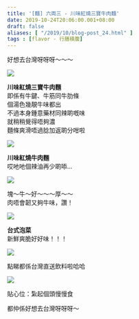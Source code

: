 ```yaml
---
title: '[麵] 六両三 - 川味紅燒三寶牛肉麵'
date: 2019-10-24T20:06:00.001+08:00
draft: false
aliases: [ "/2019/10/blog-post_24.html" ]
tags : [flavor - 行膳積腹]
---
```


好想去台灣呀呀呀～～～  

![](/images/liuliangsan.jpg)

**川味紅燒三寶牛肉麵**  
即係有牛鍵、牛筋同牛肋條  
個湯色幾靚牛味都出  
不過本身鍾意藥材同辣啲嘅味  
就稍稍覺得唔夠濃  
麵條爽滑唔過腍加返啲分咁啦  

![](https://zbqdfq.ch.files.1drv.com/y4mS1skW1kS6WhSksM6mvLWKfBZJwbmBa4HUqr_vKKJgXrLwQ21IB2bqiXn7OT0vpep-3dXDtvOATm68v6YSreWsrbHDOGXtpWpDhbDcDgVssBPqPvTod8bsmlTmxXGLGUfZMKwiXFl40qLVXdOE1SdSIPf_SGHnTT2PqWXl1zdBlnVKIiAEPlIn3ynV2qILC8fGxYroIL2-IJno2ZEbhBLxg?width=660&height=371&cropmode=none)

**川味紅燒牛肉麵**  
哎吔吔個辣油再少啲㖭...  

![](https://zbqffq.ch.files.1drv.com/y4m2lQn0AD4SRiSoZfdk-Y_0Qe4o6XV8FKZJi9FoOUZAiq3Qt63yQlYkVUPtsu-gUfckzi37WDUb8UBgP9tS5v5dIrfiXQ3stJosKxLcOyM4PZ3doWl9rRMXx7noRvsdTbTkiFRiPq97sTicY8CUpRt5PXKE1Xa3wBP5vJUrQf_5ZPC03QdBT-ZBPyt2Le2TvQwANPsBQJ4PFI_7pdQJtsyKA?width=660&height=371&cropmode=none)

塊～牛～好～～～厚～～  
肉唔會韌又夠牛味，讚！  

![](https://zbqcfq.ch.files.1drv.com/y4m--j3Ld_OoUSotvM37wzFLlgfd_EHXG8cPoaKG3xI8bo4V_UFLdp7oL6TgChjugCy4Pg1dHNAI2xGBT2S23uVYh2Zc7ad7xIPntQwAH6xubzxRGniTD-qmhumxMo0iS8Y_uC0sWq9lozUFdkq_yqfeTMwU4ELCwDy_RjKRoLZQKOaY_6P8o02MNsmxzC7ZY54WBbzr96IBar3pPTFD_DZhA?width=660&height=371&cropmode=none)

**台式泡菜**  
新鮮爽脆好好味！！！  

![](https://zlqifq.ch.files.1drv.com/y4mzcboWXzHn2dbEb-HK-bRCKsZ7cfmXCeEMaw9sqPthFgCQYChFmjBRpnCveVLCHYUff91raQqkNS8-zH8Lrd_gxIPlgVrYjr9OwaDnbGTaGjIl45fqnWwQHXmift-jmzEyRWI4OytzBwbzHKl7crtIxvs_cfcfeZG0k_cFuoYgxE4Np30_hpBnNeNjvkzIMmm5E9tt677PbOeTdpselCnWQ?width=371&height=660&cropmode=none)

點睇都係台灣直送飲料啦哈哈  

![](https://zlqlfq.ch.files.1drv.com/y4mrFo8-4aFFfq1qvPhzg1v1Fz2H-HHntpTMmzpJrH5CMEcwuyoXnsgxyeAgnFmWv4cDxHbauvOqiHlHoT8FCqG04kPYkcVIwrAU13Jye7gCFykHf1NOucQJsMZ9bdsKuUfIOLcuh5CTG9zoaphl-FB_hit0fRuCmFE2BriY755C3yo-iPtpQN6__ovj0OZVH9Q1ZO2NpTcDXjMV8OMknVqqg?width=660&height=371&cropmode=none)

貼心位：紮起個頭慢慢食  
  
  
都仲係好想去台灣呀呀呀～